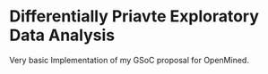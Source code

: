 # Differentially Priavte Exploratory Data Analysis

Very basic Implementation of my GSoC proposal for OpenMined. 



